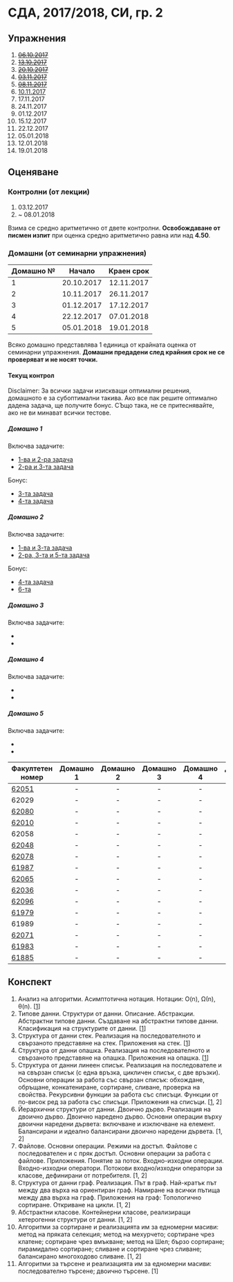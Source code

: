 # СДА, 2017/2018, СИ, гр. 2

## Упражнения

1. ~~[06.10.2017](exercises/exercise00)~~
1. ~~[13.10.2017](exercises/exercise01)~~
1. ~~[20.10.2017](exercises/exercise02)~~
1. ~~[03.11.2017](exercises/exercise04)~~
1. ~~[08.11.2017](exercises/exercise05)~~
1. [10.11.2017](exercises/exercise06)
1. 17.11.2017
1. 24.11.2017
1. 01.12.2017
1. 15.12.2017
1. 22.12.2017
1. 05.01.2018
1. 12.01.2018
1. 19.01.2018

## Оценяване

### Контролни (от лекции)
1. 03.12.2017
1. ~ 08.01.2018

Взима се средно аритметично от двете контролни. **Освобождаване от писмен изпит** при оценка средно аритметично равна или над **4.50**.

### Домашни (от семинарни упражнения)
| Домашно № | Начало     | Краен срок |
|-----------|:----------:|:----------:|
| 1         | 20.10.2017 | 12.11.2017 |
| 2         | 10.11.2017 | 26.11.2017 |
| 3         | 01.12.2017 | 17.12.2017 |
| 4         | 22.12.2017 | 07.01.2018 |
| 5         | 05.01.2018 | 19.01.2018 |

Всяко домашно представлява 1 единица от крайната оценка от семинарни упражнения. **Домашни предадени след крайния срок не се проверяват и не носят точки.**

#### Текущ контрол

Disclaimer: За всички задачи изискващи оптимални решения, домашното е за субоптимални такива. Ако все пак решите оптимално дадена задача, ще получите бонус. СЪщо така, не се притеснявайте, ако не ви минават всички тестове.

##### Домашно 1

Включва задачите:
* [1-ва и 2-ра задача](exercises/exercise02#Задачи)
* [2-ра и 3-та задача](exercises/exercise04#Задачи)

Бонус:
* [3-та задача](exercises/exercise02#Задачи)
* [4-та задача](exercises/exercise04#Задачи)

##### Домашно 2
Включва задачите:
* [1-ва и 3-та задача](exercises/exercise05#Задачи)
* [2-ра, 3-та и 5-та задача](exercises/exercise06#Задачи)

Бонус:
* [4-та задача](exercises/exercise05#Задачи)
* [6-та](exercises/exercise06#Задачи)

##### Домашно 3
Включва задачите:
* []()
* []()

##### Домашно 4
Включва задачите:
* []()
* []()

##### Домашно 5
Включва задачите:
* []()
* []()

| Факултетен номер | Домашно 1 | Домашно 2 | Домашно 3 | Домашно 4 | Домашно 5 | Крайна оценка |
|------------------|:---------:|:---------:|:---------:|:---------:|:---------:|---------------|
| [62051](https://github.com/bvalchev/fmi-sda)        | -         | -         | -         | -         | -         | 2             |
| 62029                                               | -         | -         | -         | -         | -         | 2             |
| [62080](https://github.com/VictoryaG97)             | -         | -         | -         | -         | -         | 2             |
| [62010](https://drive.google.com/drive/folders/0Bzih-l7teu8UUldwSk4yNDJ3bGM) | -         | -         | -         | -         | -         | 2             |
| 62058                                               | -         | -         | -         | -         | -         | 2             |
| [62048](https://github.com/i7odorov/si2-gr2-hw)     | -         | -         | -         | -         | -         | 2             |
| [62078](https://github.com/simoliqta/Homework-SDA)  | -         | -         | -         | -         | -         | 2             |
| [61987](https://github.com/nicoleSv/sda-homeworks)  | -         | -         | -         | -         | -         | 2             |
| [62065](https://github.com/nbratanov/SDA-homework) | -         | -         | -         | -         | -         | 2             |
| [62036](https://github.com/pavel-mitev/si2-hw)      | -         | -         | -         | -         | -         | 2             |
| [62096](https://github.com/StefanG97/SDA-Homeworks) | -         | -         | -         | -         | -         | 2             |
| [61979](https://github.com/svmoskova/homeworkSDA)   | -         | -         | -         | -         | -         | 2             |
| 61989                                               | -         | -         | -         | -         | -         | 2             |
| [62071](https://github.com/SuHadzh/SDA)             | -         | -         | -         | -         | -         | 2             |
| [61983](https://github.com/givanovn/Homeworks)      | -         | -         | -         | -         | -         | 2             |
| [61885](https://drive.google.com/drive/folders/1XQ2aBTf46r-oG2lSg2g4H8B9D2NpFIY6) | -         | -         | -         | -         | -         | 2             |

## Конспект

1. Анализ на алгоритми. Асимптотична нотация. Нотации: O(n), Ω(n), θ(n). [[1](exercises/exercise02)]
1. Типове данни. Структури от данни. Описание. Абстракции. Абстрактни типове данни. Създаване на абстрактни типове данни. Класификация на структурите от данни. [[1](exercises/exercise03)]
1. Структура от данни стек. Реализация на последователното и свързаното представяне на стек. Приложения на стек. [[1](exercises/exercise04)]
1. Структура от данни опашка. Реализация на последователното и свързаното представяне на опашка. Приложения на опашка. [[1](exercises/exercise05)]
1. Структура от данни линеен списък. Реализация на последователе и на свързан списък (с една връзка, цикличен списък, с две връзки). Основни операции за работа със свързан списък: обхождане, обръщане, конкатениране, сортиране, сливане, проверка на свойства. Рекурсивни функции за работа със списъци. Функции от по-висок ред за работа със списъци. Приложения на списъци. [[1](exercises/exercise06), 2]
1. Йерархични структури от данни. Двоично дърво. Реализация на двоично дърво. Двоично наредено дърво. Основни операции върху двоични наредени дървета: включване и изключване на елемент. Балансирани и идеално балансирани двоично наредени дървета. [1, 2]
1. Файлове. Основни операции. Режими на достъп. Файлове с последователен и с пряк достъп. Основни операции за работа с файлове. Приложения. Понятие за поток. Входно-изходни операции. Входно-изходни оператори. Потокови входно/изходни оператори за класове, дефинирани от потребителя. [1, 2]
1. Структура от данни граф. Реализация. Път в граф. Най-кратък път между два върха на ориентиран граф. Намиране на всички пътища между два върха на граф. Приложения на граф: Топологично сортиране. Откриване на цикли. [1, 2]
1. Абстрактни класове. Контейнерни класове, реализиращи хетерогенни структури от данни. [1, 2]
1. Алгоритми за сортиране и реализацията им за едномерни масиви: метод на пряката селекция; метод на мехурчето; сортиране чрез клатене; сортиране чрез вмъкване; метод на Шел; бързо сортиране; пирамидално сортиране; сливане и сортиране чрез сливане; балансирано многоходово сливане. [1, 2]
1. Алгоритми за търсене и реализацията им за едномерни масиви: последователно търсене; двоично търсене. [1]
